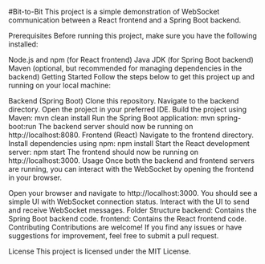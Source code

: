 #Bit-to-Bit
This project is a simple demonstration of WebSocket communication between a React frontend and a Spring Boot backend.

Prerequisites
Before running this project, make sure you have the following installed:

Node.js and npm (for React frontend)
Java JDK (for Spring Boot backend)
Maven (optional, but recommended for managing dependencies in the backend)
Getting Started
Follow the steps below to get this project up and running on your local machine:

Backend (Spring Boot)
Clone this repository.
Navigate to the backend directory.
Open the project in your preferred IDE.
Build the project using Maven: mvn clean install
Run the Spring Boot application: mvn spring-boot:run
The backend server should now be running on http://localhost:8080.
Frontend (React)
Navigate to the frontend directory.
Install dependencies using npm: npm install
Start the React development server: npm start
The frontend should now be running on http://localhost:3000.
Usage
Once both the backend and frontend servers are running, you can interact with the WebSocket by opening the frontend in your browser.

Open your browser and navigate to http://localhost:3000.
You should see a simple UI with WebSocket connection status.
Interact with the UI to send and receive WebSocket messages.
Folder Structure
backend: Contains the Spring Boot backend code.
frontend: Contains the React frontend code.
Contributing
Contributions are welcome! If you find any issues or have suggestions for improvement, feel free to submit a pull request.

License
This project is licensed under the MIT License.
